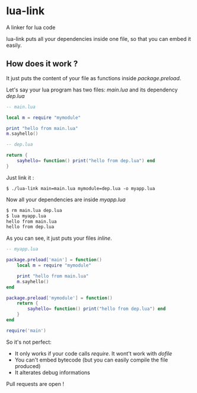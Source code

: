 # lua-link
A linker for lua code

lua-link puts all your dependencies inside one file, so that you can embed it easily.

## How does it work ?
It just puts the content of your file as functions inside _package.preload_.

Let's say your lua program has two files: _main.lua_ and its dependency _dep.lua_

```lua
-- main.lua

local m = require "mymodule"

print "hello from main.lua"
m.sayhello()
```

```lua
-- dep.lua

return {
	sayhello= function() print("hello from dep.lua") end
}
```

Just link it :

    $ ./lua-link main=main.lua mymodule=dep.lua -o myapp.lua

Now all your dependencies are inside _myapp.lua_

```sh
$ rm main.lua dep.lua
$ lua myapp.lua
hello from main.lua
hello from dep.lua
```

As you can see, it just puts your files _inline_.
    
```lua
-- myapp.lua

package.preload['main'] = function()
	local m = require "mymodule"

	print "hello from main.lua"
	m.sayhello()
end

package.preload['mymodule'] = function()
	return {
		sayhello= function() print("hello from dep.lua") end
	}
end

require('main')
```

So it's not perfect:

- It only works if your code calls _require_. It wont't work with _dofile_ 
- You can't embed bytecode (but you can easily compile the file produced)
- It alterates debug informations

Pull requests are open !
